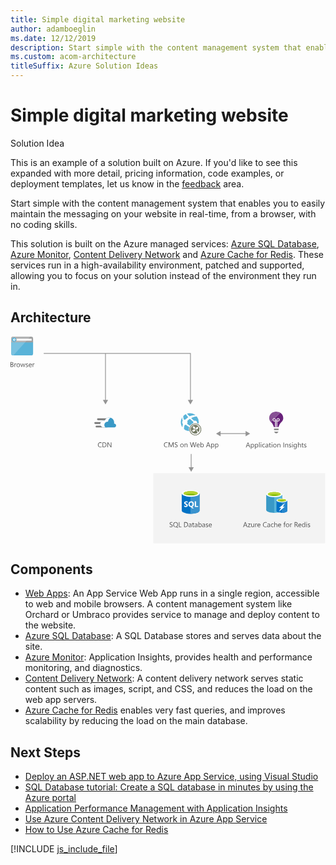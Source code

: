 ```yaml
---
title: Simple digital marketing website
author: adamboeglin
ms.date: 12/12/2019
description: Start simple with the content management system that enables you to easily maintain the messaging on your website in real-time, from a browser, with no coding skills.
ms.custom: acom-architecture
titleSuffix: Azure Solution Ideas
---
```

# Simple digital marketing website

<div class="alert">
    <p class="alert-title">
        <span class="icon is-left" aria-hidden="true">
            <span class="icon docon docon-lightbulb" role="presentation"></span>
        </span>Solution Idea</p>
    <p>This is an example of a solution built on Azure. If you'd like to see this expanded with more detail, pricing information, code examples, or deployment templates, let us know in the <a href="#feedback">feedback</a> area.</p>
</div>

Start simple with the content management system that enables you to easily maintain the messaging on your website in real-time, from a browser, with no coding skills.

This solution is built on the Azure managed services: [Azure SQL Database](https://azure.microsoft.com/services/sql-database/), [Azure Monitor](https://azure.microsoft.com/services/monitor/), [Content Delivery Network](https://azure.microsoft.com/services/cdn/) and [Azure Cache for Redis](https://azure.microsoft.com/services/cache/). These services run in a high-availability environment, patched and supported, allowing you to focus on your solution instead of the environment they run in.

## Architecture

<svg class="architecture-diagram" aria-labelledby="digital-marketing-smb" height="413" viewbox="0 0 629 413" width="629" xmlns="http://www.w3.org/2000/svg">
    <g fill="none" fill-rule="evenodd" stroke="none" stroke-width="1">
        <path fill="#F3F3F3" d="M285.19 412.775h342.959V272.677H285.19z"/>
        <path d="M475.908 217.433l-1.537-4.177a3.78 3.78 0 01-.15-.656h-.028a3.61 3.61 0 01-.158.656l-1.523 4.177h3.396zm2.688 3.78h-1.272l-1.04-2.748h-4.155l-.98 2.748h-1.276l3.76-9.802h1.189l3.774 9.802zM481.007 217.378v.978c0 .579.188 1.07.564 1.472.376.404.854.606 1.432.606.68 0 1.211-.26 1.597-.78.386-.519.577-1.242.577-2.167 0-.779-.18-1.389-.539-1.832-.36-.442-.848-.663-1.463-.663-.652 0-1.176.227-1.572.68-.397.454-.596 1.022-.596 1.706m.027 2.823h-.027v4.232h-1.12v-10.22h1.12v1.23h.027c.552-.929 1.36-1.394 2.42-1.394.903 0 1.608.313 2.114.939.505.627.757 1.467.757 2.52 0 1.171-.284 2.109-.853 2.812-.57.705-1.35 1.057-2.338 1.057-.907 0-1.607-.392-2.1-1.176M489.238 217.378v.978c0 .579.188 1.07.564 1.472.376.404.854.606 1.432.606.68 0 1.21-.26 1.597-.78.386-.519.577-1.242.577-2.167 0-.779-.18-1.389-.54-1.832-.36-.442-.847-.663-1.462-.663-.652 0-1.176.227-1.572.68-.397.454-.596 1.022-.596 1.706m.027 2.823h-.027v4.232h-1.121v-10.22h1.12v1.23h.028c.552-.929 1.359-1.394 2.42-1.394.903 0 1.608.313 2.114.939.505.627.757 1.467.757 2.52 0 1.171-.284 2.109-.853 2.812-.57.705-1.35 1.057-2.338 1.057-.907 0-1.607-.392-2.1-1.176M496.347 221.213h1.121V210.85h-1.121zM499.738 221.213h1.121v-7h-1.121v7zm.574-8.777a.712.712 0 01-.725-.725c0-.21.072-.384.213-.523a.703.703 0 01.512-.208.723.723 0 01.738.731c0 .2-.071.371-.215.513a.718.718 0 01-.523.212zM507.9 220.892c-.537.323-1.176.485-1.914.485-.998 0-1.803-.324-2.416-.974-.613-.65-.92-1.491-.92-2.526 0-1.153.33-2.08.992-2.78.66-.698 1.542-1.048 2.645-1.048.615 0 1.158.114 1.627.342v1.148c-.52-.364-1.076-.546-1.668-.546-.715 0-1.302.255-1.76.769-.458.512-.688 1.186-.688 2.02 0 .82.216 1.467.647 1.94.43.475 1.008.712 1.732.712.612 0 1.186-.203 1.723-.608v1.066zM513.486 217.672l-1.69.232c-.52.074-.911.202-1.175.387-.264.184-.397.51-.397.98 0 .342.123.622.366.839.244.215.569.324.974.324.557 0 1.016-.196 1.378-.584.362-.391.544-.884.544-1.481v-.697zm1.12 3.54h-1.12v-1.093h-.027c-.49.839-1.206 1.258-2.155 1.258-.697 0-1.242-.184-1.636-.554-.395-.37-.592-.86-.592-1.47 0-1.307.77-2.07 2.31-2.283l2.1-.294c0-1.19-.481-1.784-1.443-1.784-.843 0-1.604.287-2.284.862v-1.15c.689-.436 1.482-.655 2.379-.655 1.646 0 2.469.87 2.469 2.61v4.554zM519.966 221.145c-.265.146-.613.219-1.047.219-1.225 0-1.838-.684-1.838-2.051v-4.143h-1.203v-.957h1.203v-1.71l1.121-.361v2.07h1.764v.958h-1.764v3.945c0 .469.08.804.24 1.005.16.2.422.3.792.3.283 0 .527-.077.732-.232v.957zM521.462 221.213h1.121v-7h-1.121v7zm.575-8.777a.71.71 0 01-.512-.205.691.691 0 01-.213-.52c0-.21.071-.384.213-.523a.7.7 0 01.512-.208.723.723 0 01.738.731c0 .2-.071.371-.215.513a.718.718 0 01-.523.212zM527.86 214.992c-.72 0-1.288.245-1.708.734-.42.491-.63 1.166-.63 2.028 0 .83.214 1.483.638 1.962.424.478.99.717 1.7.717.726 0 1.283-.234 1.673-.704.39-.469.584-1.136.584-2.003 0-.875-.194-1.549-.584-2.023-.39-.474-.947-.71-1.672-.71m-.082 6.384c-1.034 0-1.86-.327-2.478-.98-.618-.655-.926-1.522-.926-2.602 0-1.176.322-2.094.965-2.755.642-.66 1.509-.99 2.603-.99 1.044 0 1.859.32 2.444.963.585.642.878 1.533.878 2.672 0 1.117-.314 2.011-.946 2.684-.632.672-1.478 1.008-2.54 1.008M538.867 221.213h-1.121v-3.992c0-1.486-.542-2.23-1.627-2.23-.561 0-1.023.212-1.391.634-.367.42-.55.953-.55 1.596v3.992h-1.122v-7h1.122v1.162h.027c.529-.884 1.295-1.326 2.297-1.326.765 0 1.35.247 1.758.742.405.494.607 1.208.607 2.143v4.279zM544.965 221.213h1.148v-9.803h-1.148zM554.351 221.213h-1.12v-3.992c0-1.486-.544-2.23-1.628-2.23-.56 0-1.025.212-1.392.634-.366.42-.549.953-.549 1.596v3.992h-1.122v-7h1.122v1.162h.027c.528-.884 1.294-1.326 2.297-1.326.765 0 1.35.247 1.756.742.406.494.61 1.208.61 2.143v4.279zM556.039 220.96v-1.203a3.321 3.321 0 002.018.677c.984 0 1.476-.328 1.476-.985a.853.853 0 00-.127-.474 1.248 1.248 0 00-.342-.346 2.6 2.6 0 00-.505-.27c-.194-.08-.403-.163-.625-.25a7.845 7.845 0 01-.818-.373 2.426 2.426 0 01-.588-.423 1.563 1.563 0 01-.355-.537 1.91 1.91 0 01-.12-.704c0-.328.076-.619.226-.871.15-.254.35-.465.602-.637a2.85 2.85 0 01.857-.385c.322-.087.653-.13.994-.13.607 0 1.149.104 1.627.314v1.135c-.514-.337-1.107-.506-1.777-.506-.21 0-.398.024-.566.072a1.355 1.355 0 00-.435.202.947.947 0 00-.28.31.814.814 0 00-.1.401c0 .182.033.335.1.458.066.123.163.232.29.328.128.095.283.182.466.259.18.078.388.163.62.253.31.119.589.241.835.366.246.126.456.267.629.423.173.159.306.339.4.544.094.206.14.45.14.732 0 .347-.076.647-.23.902a1.965 1.965 0 01-.611.636 2.793 2.793 0 01-.881.376 4.364 4.364 0 01-1.047.123c-.72 0-1.344-.139-1.873-.417M562.404 221.213h1.121v-7h-1.121v7zm.574-8.777a.717.717 0 01-.514-.205.697.697 0 01-.211-.52c0-.21.071-.384.211-.523a.707.707 0 01.514-.208.72.72 0 01.522.208.696.696 0 01.216.523c0 .2-.072.371-.216.513a.716.716 0 01-.522.212zM570.648 218.048v-1.032c0-.556-.188-1.032-.564-1.43a1.858 1.858 0 00-1.405-.594c-.693 0-1.235.252-1.627.756-.392.503-.588 1.208-.588 2.115 0 .78.188 1.403.564 1.87.376.467.874.7 1.493.7.629 0 1.14-.223 1.535-.67.395-.445.592-1.018.592-1.715zm1.12 2.604c0 2.57-1.23 3.856-3.69 3.856-.867 0-1.623-.164-2.27-.492v-1.121c.788.437 1.54.656 2.256.656 1.723 0 2.584-.916 2.584-2.748v-.766h-.027c-.534.894-1.336 1.34-2.407 1.34-.871 0-1.572-.31-2.102-.933-.53-.622-.796-1.458-.796-2.505 0-1.19.285-2.135.857-2.837.573-.702 1.355-1.053 2.348-1.053.943 0 1.644.378 2.1 1.135h.027v-.971h1.12v6.439zM579.85 221.213h-1.122v-4.033c0-1.458-.543-2.188-1.627-2.188-.547 0-1.008.21-1.38.633-.375.42-.56.962-.56 1.623v3.965h-1.123V210.85h1.122v4.525h.027c.537-.884 1.303-1.326 2.297-1.326 1.576 0 2.365.95 2.365 2.85v4.314zM585.208 221.145c-.264.146-.612.219-1.046.219-1.226 0-1.839-.684-1.839-2.051v-4.143h-1.202v-.957h1.202v-1.71l1.121-.361v2.07h1.764v.958h-1.764v3.945c0 .469.08.804.24 1.005.16.2.423.3.793.3.283 0 .527-.077.731-.232v.957zM586.28 220.96v-1.203a3.321 3.321 0 002.019.677c.984 0 1.476-.328 1.476-.985a.853.853 0 00-.127-.474 1.248 1.248 0 00-.342-.346 2.6 2.6 0 00-.505-.27c-.194-.08-.403-.163-.625-.25a7.845 7.845 0 01-.818-.373 2.426 2.426 0 01-.588-.423 1.563 1.563 0 01-.355-.537 1.91 1.91 0 01-.12-.704c0-.328.076-.619.226-.871.15-.254.35-.465.602-.637a2.85 2.85 0 01.857-.385c.322-.087.653-.13.994-.13.607 0 1.149.104 1.627.314v1.135c-.514-.337-1.107-.506-1.777-.506-.21 0-.398.024-.566.072a1.355 1.355 0 00-.435.202.947.947 0 00-.28.31.814.814 0 00-.1.401c0 .182.033.335.1.458.066.123.163.232.29.328.128.095.283.182.466.259.18.078.388.163.62.253.31.119.589.241.835.366.246.126.456.267.629.423.173.159.306.339.4.544.094.206.14.45.14.732 0 .347-.076.647-.23.902a1.965 1.965 0 01-.611.636 2.793 2.793 0 01-.881.376 4.364 4.364 0 01-1.047.123c-.72 0-1.344-.139-1.873-.417M470.489 376.508l-1.538-4.177a3.98 3.98 0 01-.15-.656h-.028a3.539 3.539 0 01-.157.656l-1.524 4.177h3.397zm2.687 3.78h-1.272l-1.04-2.748h-4.155l-.978 2.748h-1.278l3.76-9.802h1.189l3.774 9.802zM479.348 373.61l-4.143 5.721h4.102v.957h-5.749v-.349l4.143-5.694h-3.753v-.957h5.4zM486.457 380.288h-1.12v-1.107h-.027c-.466.847-1.185 1.271-2.161 1.271-1.668 0-2.502-.993-2.502-2.98v-4.184h1.115v4.006c0 1.476.565 2.215 1.695 2.215.546 0 .997-.2 1.35-.606.352-.402.53-.93.53-1.582v-4.033h1.12v7zM492.37 374.423c-.194-.15-.478-.226-.847-.226-.478 0-.878.226-1.2.677-.32.45-.481 1.067-.481 1.846v3.568h-1.121v-7h1.12v1.443h.028c.16-.493.403-.876.73-1.152a1.67 1.67 0 011.102-.414c.292 0 .516.032.67.096v1.162zM497.88 376.118c-.004-.647-.16-1.15-.468-1.51-.307-.36-.735-.54-1.282-.54-.528 0-.978.19-1.347.567-.369.378-.596.873-.683 1.483h3.78zm1.148.95h-4.942c.02.78.23 1.381.63 1.805.4.424.952.636 1.653.636.79 0 1.514-.26 2.174-.78v1.053c-.615.446-1.429.67-2.44.67-.989 0-1.766-.318-2.33-.953-.566-.637-.849-1.53-.849-2.684 0-1.089.31-1.976.927-2.662.617-.686 1.383-1.029 2.3-1.029.916 0 1.625.296 2.125.89.502.591.752 1.414.752 2.466v.588zM511.381 379.878c-.725.383-1.627.574-2.707.574-1.395 0-2.51-.449-3.35-1.346-.838-.898-1.257-2.077-1.257-3.535 0-1.567.471-2.835 1.415-3.8.943-.966 2.14-1.45 3.588-1.45.93 0 1.701.135 2.311.404v1.223a4.694 4.694 0 00-2.324-.588c-1.125 0-2.038.376-2.738 1.128-.7.752-1.049 1.757-1.049 3.015 0 1.194.327 2.146.981 2.854.653.709 1.512 1.063 2.573 1.063.985 0 1.837-.219 2.557-.656v1.114zM517.117 376.747l-1.688.232c-.52.074-.912.202-1.176.387-.264.184-.397.511-.397.981 0 .341.122.621.366.838.244.215.569.324.974.324.557 0 1.016-.196 1.378-.584.362-.39.543-.884.543-1.48v-.698zm1.12 3.541h-1.12v-1.094h-.027c-.488.84-1.205 1.258-2.154 1.258-.697 0-1.243-.184-1.636-.554-.395-.369-.592-.859-.592-1.469 0-1.308.77-2.07 2.31-2.284l2.099-.294c0-1.189-.48-1.784-1.442-1.784-.843 0-1.604.287-2.284.862v-1.149c.689-.437 1.482-.656 2.379-.656 1.646 0 2.468.87 2.468 2.611v4.553zM525.122 379.967c-.537.323-1.176.485-1.914.485-.998 0-1.804-.324-2.416-.974-.613-.65-.92-1.491-.92-2.526 0-1.153.33-2.08.99-2.78.662-.698 1.544-1.048 2.647-1.048.615 0 1.158.114 1.627.342v1.148c-.52-.364-1.076-.546-1.668-.546-.715 0-1.302.255-1.76.769-.458.512-.688 1.186-.688 2.02 0 .82.216 1.467.647 1.94.43.475 1.008.712 1.732.712.612 0 1.186-.203 1.723-.608v1.066zM532.627 380.288h-1.12v-4.033c0-1.458-.543-2.188-1.628-2.188-.547 0-1.007.211-1.38.633-.374.421-.56.962-.56 1.623v3.965h-1.123v-10.363h1.122v4.525h.027c.538-.884 1.304-1.326 2.297-1.326 1.577 0 2.365.95 2.365 2.851v4.313zM539.217 376.118c-.004-.647-.16-1.15-.468-1.51-.307-.36-.735-.54-1.282-.54-.528 0-.978.19-1.347.567-.369.378-.596.873-.683 1.483h3.78zm1.148.95h-4.942c.02.78.23 1.381.63 1.805.4.424.952.636 1.653.636.79 0 1.514-.26 2.174-.78v1.053c-.615.446-1.429.67-2.44.67-.989 0-1.766-.318-2.33-.953-.566-.637-.849-1.53-.849-2.684 0-1.089.31-1.976.927-2.662.617-.686 1.383-1.029 2.3-1.029.916 0 1.625.296 2.125.89.502.591.752 1.414.752 2.466v.588zM549.355 370.91a1.494 1.494 0 00-.745-.186c-.783 0-1.176.495-1.176 1.484v1.08h1.641v.957h-1.641v6.043h-1.114v-6.043h-1.196v-.957h1.196v-1.135c0-.733.212-1.313.636-1.74.423-.426.953-.639 1.586-.639.341 0 .613.041.813.123v1.012zM553.286 374.067c-.72 0-1.29.245-1.71.734-.418.491-.628 1.166-.628 2.028 0 .83.212 1.483.636 1.962.424.478.99.717 1.702.717.725 0 1.282-.234 1.672-.704.39-.469.584-1.136.584-2.003 0-.875-.194-1.549-.584-2.023-.39-.474-.947-.71-1.672-.71m-.082 6.384c-1.034 0-1.86-.327-2.478-.98-.618-.655-.926-1.522-.926-2.602 0-1.176.32-2.094.964-2.755.642-.66 1.51-.99 2.604-.99 1.044 0 1.858.32 2.444.963.585.642.878 1.533.878 2.672 0 1.117-.315 2.011-.946 2.684-.632.672-1.478 1.008-2.54 1.008M562.131 374.423c-.195-.15-.479-.226-.848-.226-.478 0-.878.226-1.199.677-.32.45-.482 1.067-.482 1.846v3.568h-1.12v-7h1.12v1.443h.027c.16-.493.403-.876.731-1.152a1.67 1.67 0 011.101-.414c.292 0 .516.032.67.096v1.162zM568.482 371.524v3.555h1.559c.287 0 .552-.043.796-.13.244-.087.455-.21.632-.372.178-.161.318-.36.417-.596.1-.233.15-.496.15-.788 0-.524-.17-.934-.508-1.227-.34-.296-.831-.442-1.474-.442h-1.572zm5.879 8.764h-1.367l-1.641-2.748a5.993 5.993 0 00-.437-.653 2.526 2.526 0 00-.434-.44 1.516 1.516 0 00-.48-.25 1.976 1.976 0 00-.577-.079h-.943v4.17h-1.148v-9.803h2.925c.429 0 .825.054 1.187.16.362.108.677.272.943.49.267.219.475.492.625.817.15.325.226.707.226 1.144 0 .342-.051.656-.154.94a2.459 2.459 0 01-.437.762 2.65 2.65 0 01-.684.572 3.535 3.535 0 01-.9.365v.027c.165.075.308.158.429.25.12.094.235.204.344.332.11.127.218.272.326.435.106.16.226.35.358.563l1.839 2.947zM579.645 376.118c-.004-.647-.16-1.15-.468-1.51-.307-.36-.735-.54-1.282-.54-.528 0-.978.19-1.347.567-.369.378-.596.873-.683 1.483h3.78zm1.148.95h-4.942c.019.78.229 1.381.629 1.805.401.424.953.636 1.654.636.789 0 1.514-.26 2.174-.78v1.053c-.615.446-1.429.67-2.44.67-.989 0-1.766-.318-2.331-.953-.565-.637-.848-1.53-.848-2.684 0-1.089.309-1.976.927-2.662.617-.686 1.383-1.029 2.3-1.029.916 0 1.625.296 2.125.89.502.591.752 1.414.752 2.466v.588zM587.342 377.123v-1.032c0-.566-.187-1.044-.56-1.436-.374-.39-.848-.588-1.422-.588-.684 0-1.22.251-1.614.752-.39.501-.588 1.195-.588 2.078 0 .807.19 1.444.565 1.911.376.467.881.701 1.514.701.625 0 1.131-.226 1.521-.677.39-.45.584-1.02.584-1.709zm1.121 3.165h-1.12V379.1h-.028c-.52.902-1.322 1.353-2.407 1.353-.879 0-1.582-.313-2.108-.939-.526-.627-.79-1.48-.79-2.56 0-1.158.292-2.086.875-2.783.584-.697 1.36-1.046 2.331-1.046.962 0 1.661.378 2.1 1.135h.026v-4.334h1.121v10.363zM590.733 380.288h1.121v-7h-1.121v7zm.574-8.777a.716.716 0 01-.513-.205.697.697 0 01-.211-.52c0-.21.071-.384.211-.523a.706.706 0 01.513-.208c.205 0 .38.069.524.208a.698.698 0 01.214.523c0 .2-.071.371-.214.513a.722.722 0 01-.524.212zM593.7 380.035v-1.203a3.32 3.32 0 002.017.677c.984 0 1.476-.328 1.476-.985a.853.853 0 00-.126-.474 1.262 1.262 0 00-.342-.346 2.6 2.6 0 00-.505-.27c-.195-.08-.403-.163-.626-.25a7.918 7.918 0 01-.817-.373 2.426 2.426 0 01-.588-.423 1.563 1.563 0 01-.355-.537 1.89 1.89 0 01-.12-.704c0-.328.075-.619.225-.87a2.02 2.02 0 01.602-.638c.25-.169.537-.298.858-.385.322-.087.653-.13.994-.13.607 0 1.149.104 1.627.314v1.135c-.514-.337-1.107-.506-1.777-.506-.21 0-.398.024-.567.072a1.36 1.36 0 00-.434.202.925.925 0 00-.28.31.814.814 0 00-.1.401c0 .182.033.335.1.458.065.123.163.232.29.328.128.095.283.182.465.26.182.077.389.162.622.252.31.12.588.241.834.366.246.126.456.267.629.423.173.16.306.34.4.544.093.206.14.45.14.732 0 .347-.077.647-.23.902a1.965 1.965 0 01-.611.636 2.789 2.789 0 01-.882.376 4.35 4.35 0 01-1.046.123c-.72 0-1.344-.139-1.873-.417M1.148 56.063v3.527h1.56c.673 0 1.196-.159 1.567-.478.372-.32.558-.757.558-1.313 0-1.157-.789-1.736-2.366-1.736H1.148zm0-4.197v3.166h1.176c.63 0 1.123-.152 1.483-.454.36-.305.54-.732.54-1.284 0-.951-.626-1.427-1.88-1.427H1.148zM0 60.63v-9.803h2.79c.846 0 1.52.208 2.015.623.497.414.745.954.745 1.62 0 .556-.15 1.038-.45 1.449-.302.41-.716.702-1.245.875v.026c.661.078 1.19.328 1.586.748.396.422.595.97.595 1.645 0 .84-.3 1.518-.903 2.037-.6.52-1.36.78-2.276.78H0zM11.525 54.765c-.196-.15-.479-.226-.848-.226-.478 0-.878.226-1.199.677-.322.45-.482 1.067-.482 1.846v3.568h-1.12v-7h1.12v1.443h.027c.16-.493.403-.876.731-1.152a1.669 1.669 0 011.101-.414c.292 0 .515.032.67.096v1.162zM15.565 54.41c-.72 0-1.29.244-1.709.733-.419.491-.629 1.166-.629 2.028 0 .83.212 1.483.636 1.962.424.478.991.717 1.702.717.725 0 1.282-.234 1.671-.704.39-.469.585-1.136.585-2.003 0-.875-.195-1.549-.585-2.023-.389-.474-.946-.71-1.67-.71m-.083 6.384c-1.035 0-1.86-.327-2.478-.98-.618-.655-.926-1.522-.926-2.602 0-1.176.321-2.094.964-2.755.642-.66 1.51-.99 2.604-.99 1.043 0 1.858.32 2.444.963.585.642.878 1.533.878 2.672 0 1.117-.315 2.011-.946 2.684-.632.672-1.478 1.008-2.54 1.008M29.58 53.63l-2.1 7h-1.162l-1.442-5.011a3.225 3.225 0 01-.109-.65h-.028a3.088 3.088 0 01-.143.637L23.03 60.63h-1.12l-2.12-7h1.176l1.45 5.264c.044.159.077.369.095.629h.054c.014-.201.055-.415.123-.643l1.614-5.25h1.025l1.45 5.277c.045.169.08.378.102.629h.054c.01-.177.048-.387.117-.63l1.422-5.276h1.107zM30.454 60.377v-1.203a3.32 3.32 0 002.017.677c.984 0 1.476-.328 1.476-.985a.853.853 0 00-.126-.474 1.276 1.276 0 00-.342-.346 2.61 2.61 0 00-.506-.27c-.194-.08-.402-.163-.625-.25a7.822 7.822 0 01-.817-.373 2.426 2.426 0 01-.588-.423 1.58 1.58 0 01-.356-.537 1.911 1.911 0 01-.119-.704c0-.328.075-.619.225-.871.151-.254.351-.465.602-.637.25-.169.536-.298.858-.385.321-.087.653-.13.994-.13.606 0 1.15.104 1.627.314v1.135c-.515-.337-1.107-.506-1.777-.506-.21 0-.399.024-.567.072a1.35 1.35 0 00-.434.202.939.939 0 00-.28.31.825.825 0 00-.1.401.96.96 0 00.1.458c.065.123.162.232.29.328.127.095.282.182.465.259.182.078.39.163.622.253.31.119.588.241.834.366.246.126.455.267.63.423.172.159.305.339.398.544.094.206.141.45.141.732 0 .347-.077.647-.229.902a1.975 1.975 0 01-.612.636c-.256.169-.55.294-.882.376a4.356 4.356 0 01-1.046.123c-.72 0-1.344-.139-1.873-.417M41.296 56.46c-.004-.647-.161-1.15-.468-1.511-.308-.36-.735-.54-1.282-.54-.53 0-.978.19-1.347.568-.37.378-.597.873-.683 1.483h3.78zm1.148.95h-4.942c.018.779.228 1.381.629 1.805.4.424.953.636 1.654.636.789 0 1.513-.26 2.174-.78v1.053c-.615.446-1.43.67-2.44.67-.99 0-1.766-.318-2.331-.953-.565-.637-.848-1.53-.848-2.684 0-1.089.309-1.976.926-2.662.618-.686 1.384-1.029 2.3-1.029.917 0 1.625.296 2.126.889.502.592.752 1.415.752 2.467v.588zM47.79 54.765c-.196-.15-.479-.226-.848-.226-.478 0-.878.226-1.199.677-.322.45-.482 1.067-.482 1.846v3.568H44.14v-7h1.121v1.443h.027c.16-.493.403-.876.731-1.152a1.669 1.669 0 011.101-.414c.292 0 .515.032.67.096v1.162zM181.782 220.58c-.725.383-1.627.574-2.707.574-1.395 0-2.51-.449-3.35-1.346-.838-.898-1.257-2.077-1.257-3.535 0-1.567.471-2.835 1.415-3.8.943-.966 2.14-1.45 3.588-1.45.93 0 1.7.135 2.311.404v1.223a4.697 4.697 0 00-2.324-.588c-1.126 0-2.038.376-2.738 1.128-.7.752-1.049 1.757-1.049 3.015 0 1.194.327 2.146.981 2.854.653.71 1.511 1.063 2.573 1.063.985 0 1.837-.219 2.557-.656v1.114zM184.927 212.227v7.725h1.463c1.285 0 2.286-.344 3-1.033.716-.688 1.074-1.663 1.074-2.925 0-2.511-1.335-3.767-4.006-3.767h-1.531zm-1.148 8.764v-9.803h2.707c3.454 0 5.18 1.593 5.18 4.778 0 1.513-.478 2.729-1.438 3.648-.96.918-2.243 1.377-3.852 1.377h-2.597zM201.497 220.99h-1.408l-5.045-7.813a3.286 3.286 0 01-.315-.616h-.04c.036.21.054.658.054 1.347v7.082h-1.148v-9.803h1.49l4.908 7.691c.205.32.337.538.397.656h.027c-.045-.282-.068-.764-.068-1.442v-6.905h1.148v9.803zM313.678 220.411c-.725.383-1.627.574-2.707.574-1.395 0-2.512-.449-3.35-1.346-.839-.898-1.257-2.077-1.257-3.535 0-1.567.471-2.835 1.415-3.8.943-.966 2.14-1.45 3.588-1.45.93 0 1.7.135 2.311.404v1.223a4.697 4.697 0 00-2.324-.588c-1.126 0-2.038.376-2.738 1.128-.7.752-1.049 1.757-1.049 3.015 0 1.194.327 2.146.98 2.854.654.71 1.512 1.063 2.574 1.063.985 0 1.836-.219 2.557-.656v1.114zM325.668 220.821h-1.142v-6.576c0-.52.032-1.155.096-1.907h-.026c-.11.442-.209.758-.295.95l-3.35 7.533h-.56l-3.343-7.479c-.096-.218-.194-.553-.293-1.004h-.027c.036.391.053 1.032.053 1.921v6.562h-1.106v-9.803h1.517l3.007 6.836c.233.525.383.916.452 1.176h.04c.197-.538.354-.938.473-1.203l3.069-6.809h1.435v9.803zM327.788 220.425v-1.354c.154.137.34.26.557.37.216.109.444.2.683.277.239.074.48.133.722.174.24.04.465.06.67.06.706 0 1.233-.13 1.582-.392.348-.262.523-.64.523-1.131 0-.265-.058-.494-.175-.691a1.944 1.944 0 00-.481-.536 4.766 4.766 0 00-.728-.465 62.735 62.735 0 00-.906-.468 14.97 14.97 0 01-.957-.527 4.103 4.103 0 01-.772-.588 2.458 2.458 0 01-.517-.727 2.265 2.265 0 01-.187-.954c0-.446.097-.835.294-1.165.195-.331.453-.604.772-.818a3.507 3.507 0 011.09-.478 4.987 4.987 0 011.248-.157c.966 0 1.67.116 2.112.348v1.292c-.58-.401-1.322-.601-2.228-.601-.251 0-.502.026-.752.078a2.14 2.14 0 00-.67.257 1.478 1.478 0 00-.48.458 1.214 1.214 0 00-.183.683c0 .25.047.467.139.65.094.182.232.348.415.499.18.15.404.296.666.437.262.142.564.296.906.465.35.173.683.356.998.547.314.19.59.403.827.636.236.232.425.49.563.772.14.282.209.607.209.97 0 .484-.094.893-.284 1.227a2.317 2.317 0 01-.765.818c-.322.21-.692.36-1.111.454a6.05 6.05 0 01-1.326.14c-.155 0-.347-.012-.574-.037a8.035 8.035 0 01-.697-.11 5.807 5.807 0 01-.674-.177 2.078 2.078 0 01-.51-.236M342.375 214.6c-.72 0-1.29.246-1.709.735-.42.49-.628 1.166-.628 2.028 0 .829.212 1.483.635 1.962.425.478.991.717 1.702.717.726 0 1.281-.234 1.671-.704.39-.47.586-1.136.586-2.003 0-.875-.195-1.55-.586-2.023-.39-.474-.945-.711-1.67-.711m-.082 6.385c-1.035 0-1.86-.327-2.48-.981-.617-.654-.925-1.521-.925-2.601 0-1.176.322-2.094.964-2.755.642-.661 1.51-.991 2.604-.991 1.043 0 1.858.32 2.444.964.585.642.878 1.533.878 2.672 0 1.117-.315 2.01-.947 2.684-.63.672-1.478 1.008-2.538 1.008M353.381 220.821h-1.12v-3.992c0-1.486-.544-2.229-1.628-2.229-.56 0-1.024.211-1.392.633-.366.421-.549.953-.549 1.596v3.992h-1.122v-7h1.122v1.162h.027c.528-.884 1.294-1.326 2.297-1.326.765 0 1.35.247 1.757.742.405.494.608 1.208.608 2.143v4.28zM371.1 211.019l-2.769 9.803h-1.346l-2.017-7.164a4.454 4.454 0 01-.157-.998h-.027a5.124 5.124 0 01-.178.984l-2.03 7.178h-1.333l-2.872-9.803h1.265l2.085 7.52c.086.314.141.642.164.984h.034c.023-.241.093-.57.212-.984l2.167-7.52h1.101l2.078 7.574c.072.26.127.566.164.916h.027c.018-.237.08-.552.185-.943l2.003-7.547h1.244zM376.548 216.651c-.005-.647-.16-1.15-.469-1.51-.307-.36-.734-.54-1.28-.54-.53 0-.979.19-1.348.567-.369.378-.597.873-.683 1.483h3.78zm1.148.95h-4.942c.018.78.228 1.381.63 1.805.4.424.951.636 1.653.636.788 0 1.513-.26 2.174-.78v1.053c-.615.446-1.429.67-2.44.67-.99 0-1.767-.318-2.33-.953-.567-.637-.849-1.53-.849-2.684 0-1.089.31-1.976.926-2.662.618-.686 1.384-1.029 2.301-1.029.916 0 1.624.296 2.125.89.501.591.752 1.414.752 2.466v.588zM380.513 216.986v.978c0 .58.187 1.07.563 1.472.376.404.854.606 1.433.606.68 0 1.211-.26 1.596-.78.386-.519.578-1.242.578-2.167 0-.779-.18-1.389-.54-1.832-.36-.442-.848-.663-1.463-.663-.652 0-1.176.227-1.572.68-.397.454-.595 1.022-.595 1.706m.027 2.823h-.027v1.012h-1.12v-10.363h1.12v4.593h.027c.551-.929 1.358-1.394 2.42-1.394.898 0 1.601.313 2.11.94.507.626.761 1.466.761 2.52 0 1.17-.285 2.108-.854 2.811-.57.705-1.35 1.057-2.338 1.057-.926 0-1.625-.392-2.099-1.176M396.51 217.041l-1.539-4.177a3.78 3.78 0 01-.15-.656h-.028a3.708 3.708 0 01-.157.656l-1.524 4.177h3.397zm2.686 3.78h-1.272l-1.039-2.748h-4.156l-.978 2.748h-1.278l3.76-9.802h1.19l3.773 9.802zM401.609 216.986v.978c0 .58.187 1.07.563 1.472.376.404.854.606 1.433.606.679 0 1.21-.26 1.596-.78.386-.519.578-1.242.578-2.167 0-.779-.181-1.389-.54-1.832-.36-.442-.848-.663-1.463-.663-.652 0-1.176.227-1.572.68-.397.454-.595 1.022-.595 1.706m.027 2.823h-.027v4.232h-1.121v-10.22h1.12v1.23h.028c.55-.929 1.358-1.394 2.42-1.394.903 0 1.607.313 2.113.94.505.626.758 1.466.758 2.52 0 1.17-.285 2.108-.854 2.811-.57.705-1.35 1.057-2.338 1.057-.907 0-1.606-.392-2.1-1.176M409.84 216.986v.978c0 .58.186 1.07.562 1.472.376.404.854.606 1.433.606.68 0 1.211-.26 1.596-.78.386-.519.578-1.242.578-2.167 0-.779-.18-1.389-.54-1.832-.36-.442-.848-.663-1.463-.663-.652 0-1.176.227-1.572.68-.397.454-.595 1.022-.595 1.706m.027 2.823h-.027v4.232h-1.12v-10.22h1.12v1.23h.027c.551-.929 1.358-1.394 2.42-1.394.903 0 1.607.313 2.113.94.505.626.758 1.466.758 2.52 0 1.17-.285 2.108-.854 2.811-.57.705-1.35 1.057-2.338 1.057-.907 0-1.606-.392-2.099-1.176M317.768 379.91v-1.355c.155.137.34.26.557.37.216.11.444.201.684.277a5.6 5.6 0 00.72.174c.243.041.466.061.67.061.707 0 1.235-.13 1.583-.393.349-.262.523-.639.523-1.13 0-.266-.058-.495-.174-.692a1.948 1.948 0 00-.482-.536 4.766 4.766 0 00-.728-.465c-.28-.148-.582-.304-.906-.468-.342-.173-.66-.349-.957-.527a4.136 4.136 0 01-.772-.588 2.437 2.437 0 01-.516-.727 2.25 2.25 0 01-.188-.954c0-.446.098-.835.294-1.165.195-.33.453-.604.772-.818a3.517 3.517 0 011.09-.478 4.987 4.987 0 011.248-.157c.966 0 1.67.116 2.112.348v1.292c-.578-.4-1.322-.6-2.228-.6-.251 0-.502.025-.752.077a2.149 2.149 0 00-.67.257 1.478 1.478 0 00-.48.458 1.214 1.214 0 00-.183.683c0 .251.047.467.14.65.093.182.23.348.414.5.182.15.404.295.666.436.262.142.564.296.906.465.35.173.683.356.998.547.314.191.59.403.826.636.238.232.425.49.565.772.139.282.208.607.208.971 0 .483-.095.892-.283 1.226-.19.336-.445.608-.766.818-.321.21-.691.361-1.111.454a6.043 6.043 0 01-1.326.141c-.155 0-.346-.013-.574-.038a8.095 8.095 0 01-.697-.109 5.86 5.86 0 01-.674-.178 2.078 2.078 0 01-.51-.236M329.696 371.378c-1.03 0-1.866.371-2.51 1.114-.641.743-.963 1.718-.963 2.926 0 1.203.313 2.176.937 2.919.629.733 1.447 1.101 2.454 1.101 1.076 0 1.924-.351 2.543-1.053.62-.702.93-1.684.93-2.946 0-1.299-.301-2.299-.903-3.001-.601-.706-1.43-1.06-2.488-1.06m-.082 9.092c-1.385 0-2.5-.458-3.343-1.374-.834-.916-1.251-2.108-1.251-3.575 0-1.581.427-2.839 1.279-3.774.857-.938 2.016-1.408 3.479-1.408 1.35 0 2.439.456 3.268 1.367.83.911 1.244 2.104 1.244 3.575 0 1.6-.424 2.865-1.272 3.794-.2.224-.414.415-.642.574l2.755 1.976h-2.085l-1.846-1.381a5.295 5.295 0 01-1.586.226M341.303 380.306h-5.086v-9.803h1.148v8.764h3.938zM347.79 371.542v7.725h1.463c1.286 0 2.286-.344 3.002-1.033.716-.688 1.072-1.663 1.072-2.925 0-2.511-1.334-3.767-4.005-3.767h-1.531zm-1.148 8.764v-9.803h2.707c3.456 0 5.182 1.593 5.182 4.778 0 1.513-.48 2.729-1.439 3.648-.96.918-2.243 1.377-3.852 1.377h-2.598zM360.198 376.765l-1.688.232c-.52.074-.912.202-1.176.387-.264.184-.397.51-.397.98 0 .342.122.622.366.839.244.215.569.324.974.324.557 0 1.016-.196 1.378-.584.362-.391.543-.884.543-1.481v-.697zm1.12 3.54h-1.12v-1.093h-.027c-.488.839-1.205 1.258-2.154 1.258-.697 0-1.243-.184-1.636-.554-.395-.37-.592-.86-.592-1.47 0-1.307.77-2.07 2.31-2.283l2.099-.294c0-1.19-.48-1.784-1.442-1.784-.843 0-1.604.287-2.284.862v-1.15c.689-.436 1.482-.655 2.379-.655 1.646 0 2.468.87 2.468 2.61v4.554zM366.678 380.237c-.264.146-.612.22-1.046.22-1.225 0-1.839-.685-1.839-2.052v-4.143h-1.203v-.957h1.203v-1.709l1.121-.362v2.071h1.764v.957h-1.764v3.945c0 .47.08.804.24 1.005.16.2.423.3.793.3.283 0 .526-.077.731-.232v.957zM372.065 376.765l-1.688.232c-.52.074-.912.202-1.176.387-.264.184-.397.51-.397.98 0 .342.122.622.366.839.244.215.569.324.974.324.557 0 1.016-.196 1.378-.584.362-.391.543-.884.543-1.481v-.697zm1.12 3.54h-1.12v-1.093h-.027c-.488.839-1.205 1.258-2.154 1.258-.697 0-1.243-.184-1.636-.554-.395-.37-.592-.86-.592-1.47 0-1.307.77-2.07 2.31-2.283l2.099-.294c0-1.19-.48-1.784-1.442-1.784-.843 0-1.604.287-2.284.862v-1.15c.689-.436 1.482-.655 2.379-.655 1.646 0 2.468.87 2.468 2.61v4.554zM376.42 376.47v.979c0 .579.187 1.07.563 1.472.376.404.854.606 1.432.606.68 0 1.211-.26 1.597-.78.385-.52.577-1.242.577-2.167 0-.78-.18-1.39-.54-1.832-.359-.442-.848-.663-1.463-.663-.65 0-1.176.227-1.572.68-.397.454-.595 1.022-.595 1.706m.027 2.823h-.027v1.012h-1.12v-10.363h1.12v4.593h.027c.552-.93 1.36-1.394 2.42-1.394.9 0 1.601.313 2.11.939.507.627.761 1.467.761 2.52 0 1.17-.284 2.109-.854 2.812-.569.705-1.349 1.057-2.338 1.057-.925 0-1.624-.392-2.099-1.176M387.234 376.765l-1.688.232c-.52.074-.912.202-1.176.387-.264.184-.397.51-.397.98 0 .342.122.622.366.839.244.215.569.324.974.324.557 0 1.016-.196 1.378-.584.362-.391.543-.884.543-1.481v-.697zm1.12 3.54h-1.12v-1.093h-.027c-.488.839-1.205 1.258-2.154 1.258-.697 0-1.243-.184-1.636-.554-.395-.37-.592-.86-.592-1.47 0-1.307.77-2.07 2.31-2.283l2.099-.294c0-1.19-.48-1.784-1.442-1.784-.843 0-1.604.287-2.284.862v-1.15c.689-.436 1.482-.655 2.379-.655 1.646 0 2.468.87 2.468 2.61v4.554zM390.043 380.053v-1.203a3.32 3.32 0 002.017.677c.985 0 1.476-.328 1.476-.985a.853.853 0 00-.125-.474 1.262 1.262 0 00-.343-.346 2.6 2.6 0 00-.505-.27c-.195-.08-.402-.163-.625-.25a7.918 7.918 0 01-.817-.373 2.426 2.426 0 01-.588-.423 1.563 1.563 0 01-.356-.537 1.89 1.89 0 01-.12-.704c0-.328.075-.62.226-.871a2.02 2.02 0 01.601-.637c.251-.17.537-.298.858-.385.322-.087.654-.13.994-.13.608 0 1.15.104 1.627.314v1.135c-.514-.337-1.106-.506-1.776-.506-.21 0-.399.024-.567.072a1.36 1.36 0 00-.434.202.925.925 0 00-.28.31.814.814 0 00-.1.4c0 .183.032.336.1.459.065.123.163.232.29.328.127.095.282.182.464.259.183.078.39.163.623.253.31.119.588.24.834.366.245.126.456.267.629.423.172.159.305.339.4.544.093.206.14.45.14.732 0 .347-.077.647-.23.902a1.965 1.965 0 01-.612.636 2.789 2.789 0 01-.882.376 4.35 4.35 0 01-1.046.123c-.72 0-1.344-.14-1.873-.417M400.885 376.136c-.004-.647-.16-1.15-.468-1.511-.307-.36-.735-.54-1.282-.54-.528 0-.978.19-1.347.568-.369.378-.596.873-.683 1.483h3.78zm1.148.95h-4.942c.02.779.23 1.38.63 1.805.4.424.952.636 1.653.636.79 0 1.514-.26 2.174-.78v1.053c-.615.446-1.429.67-2.44.67-.989 0-1.766-.318-2.33-.953-.566-.637-.849-1.53-.849-2.684 0-1.09.31-1.976.927-2.662.617-.686 1.383-1.03 2.3-1.03.916 0 1.625.297 2.125.89.502.592.752 1.415.752 2.467v.588z" fill="#525252"/>
        <path d="M1.481 10.613v22.662c0 3.141 1.12 4.263 4.258 4.263h35.11c3.135 0 4.257-1.122 4.257-4.263V10.613H1.481z" fill="#59B3D8"/>
        <path d="M45.106 11.442V4.338c0-3.14-1.121-4.262-4.258-4.262H5.739c-3.137 0-4.258 1.121-4.258 4.262v7.104h43.625z" fill="#9FA0A1"/>
        <path d="M39.652 0H5.738C2.601 0 1.481 1.122 1.481 4.263v7.178h27.564L39.652 0z" fill="#B2B3B4"/>
        <path d="M5.74 37.537H5.14c-2.688-.149-3.66-1.347-3.66-4.263V11.44h27.565L5.74 37.537z" fill="#7AC2E0"/>
        <path fill="#FBFBFB" d="M12.388 8.076h29.88V4.262h-29.88z"/>
        <path d="M7.157 1.943a4.26 4.26 0 014.258 4.263 4.26 4.26 0 01-4.258 4.262A4.26 4.26 0 012.9 6.206a4.26 4.26 0 014.258-4.263" fill="#59B3D8"/>
        <path fill="#FBFBFB" d="M11.418 5.684H7.16l1.418-1.42v-.45H7.16L4.918 6.284 7.16 8.6h1.418v-.523L7.16 6.657h4.258z"/>
        <path d="M358.067 188.786c9.837 0 17.812-8.053 17.812-17.986 0-9.934-7.975-17.988-17.812-17.988-9.838 0-17.812 8.054-17.812 17.988 0 9.933 7.974 17.986 17.812 17.986" fill="#FFF"/>
        <path d="M346.365 165.997c.96-.35 2.009-.437 2.969-.175.175-.262.436-.436.61-.698 1.66-1.746 3.406-3.23 4.978-4.278-1.921-2.008-3.58-4.017-4.802-6.113a21.973 21.973 0 00-3.057 1.834c-.698.612-1.31 1.135-1.921 1.834-.261 1.397-.348 4.191 1.223 7.596M357.453 159.274c4.89-2.619 9.168-2.619 11.962-2.27-3.231-2.706-7.335-4.103-11.44-4.103-1.832 0-3.666.261-5.5.873a157.238 157.238 0 004.978 5.5M343.92 174.379c-1.484-2.008-1.484-4.627 0-6.548-1.223-2.97-1.135-5.414-.698-7.16-4.105 6.024-4.279 14.145.087 20.344.087-1.833.35-3.93 1.048-6.2-.175-.086-.262-.261-.437-.436M360.771 162.679c2.096 2.096 4.104 4.017 5.937 5.588 1.659-.96 3.754-.524 4.977.96a3.768 3.768 0 01.524 3.668c1.397 1.135 2.358 1.834 3.056 2.357a17.746 17.746 0 00-3.056-15.454c-.087-.088-.174-.175-.174-.263-.35.088-4.89-.261-11.264 3.144M370.987 174.728c-1.66 1.31-4.104.96-5.414-.698-.873-1.223-.96-2.707-.437-4.017-2.27-1.746-4.628-3.755-6.897-5.763l-.175-.174.175.174c-1.484.96-3.057 2.27-4.715 3.754l-.611.612c.873 1.746.785 3.84-.262 5.414.349.26.61.523.96.785 1.659 1.309 3.318 2.357 4.803 3.23 1.57-.96 3.579-.698 4.715.787.348.436.523.96.61 1.397 4.453 1.31 7.685.873 8.819.61.873-1.221 1.485-2.531 2.008-3.928-.698-.437-1.833-1.223-3.58-2.445.175.087.088.175 0 .262M362.694 183.895c-1.572 1.224-3.755.873-4.978-.698-.523-.786-.785-1.659-.698-2.531-1.746-.874-3.492-1.922-5.238-3.32-.524-.435-.961-.785-1.484-1.221-.787.349-1.66.436-2.533.436-1.222 3.23-1.397 6.2-1.222 8.12 3.23 2.706 7.335 4.105 11.438 4.105 3.842 0 7.596-1.224 10.826-3.667l1.573-1.31c-1.834 0-4.192-.089-6.898-.7-.175.175-.437.524-.786.786" fill="#59B3D8"/>
        <path d="M369.104 197.505c-6.802 0-12.335-5.528-12.335-12.325 0-6.796 5.533-12.324 12.335-12.324 6.802 0 12.336 5.528 12.336 12.324 0 6.797-5.534 12.325-12.336 12.325" fill="#747A64"/>
        <path d="M369.104 172.377c-7.065 0-12.813 5.743-12.813 12.803 0 7.06 5.748 12.803 12.813 12.803s12.814-5.743 12.814-12.803c0-7.06-5.749-12.803-12.814-12.803m0 .957c6.549 0 11.857 5.304 11.857 11.846 0 6.543-5.308 11.846-11.857 11.846-6.548 0-11.856-5.303-11.856-11.846 0-6.542 5.308-11.846 11.856-11.846" fill="#FFF"/>
        <path d="M369.175 184.902s-1.895.134-3.776-1.303c-1.873-1.429-1.288-4.564-1.288-4.564s3.176-.22 4.376 1.845c.981 1.69.688 4.022.688 4.022M369.97 185.535s-.35-2.663.99-4.013c1.341-1.35 3.834-1.388 3.834-1.388s.255 2.474-.604 3.767c-.904 1.361-2.277 1.624-4.22 1.634M369.394 186.416s-1.979-1.606-4.163-.63c-2.457 1.1-2.608 3.032-2.608 3.032s1.875 1.337 4.202.438c2.325-.9 2.569-2.84 2.569-2.84" fill="#FFF"/>
        <path d="M374.743 191.163c-.037-.768-.282-1.746-1.061-2.738-1.694-2.159-3.886-2.242-3.886-2.242s1.827 1.378 2.873 3.371c.62 1.182.528 2.23.35 2.886a8.735 8.735 0 11-4.296-16.339 8.736 8.736 0 018.737 8.735 8.707 8.707 0 01-2.717 6.327m-5.623-16.327c-5.727 0-10.368 4.638-10.368 10.36 0 5.72 4.64 10.36 10.368 10.36 5.726 0 10.368-4.64 10.368-10.36 0-5.722-4.642-10.36-10.368-10.36" fill="#FFF"/>
        <path fill="#7A7A7A" d="M526.19 186.694h9.114v-2.929h-9.114zM526.19 189.883l2.838 3.016h3.352l2.838-3.016z"/>
        <path d="M535.906 166.106c0-.774-.601-1.465-1.461-1.465-.773 0-1.462.69-1.462 1.465v1.465h1.462c.774 0 1.46-.69 1.46-1.465M526.622 167.57h1.46v-1.465c-.085-.774-.687-1.465-1.46-1.465-.773 0-1.463.604-1.463 1.465 0 .776.69 1.465 1.463 1.465" fill="#68217A"/>
        <path d="M532.984 166.106c0-.775.687-1.465 1.462-1.465.859 0 1.462.69 1.462 1.465 0 .774-.688 1.465-1.462 1.465h-1.462v-1.465zm-6.362-1.465c.773 0 1.375.69 1.46 1.465v1.465h-1.46c-.774 0-1.463-.691-1.463-1.465 0-.862.689-1.465 1.463-1.465z" fill="#68217A"/>
        <path d="M544.592 162.487v-.259c0-4.32-2.416-8.156-6.02-10.336l-11.125 11.146a3.177 3.177 0 012.356 3.067v1.465h1.462v-1.465c0-1.722 1.461-3.186 3.181-3.186s3.181 1.464 3.181 3.186c0 1.723-1.462 3.188-3.18 3.188h-1.463v10.941h-1.719v-10.94h-1.462v10.854h-1.72v-10.855h-1.462c-1.436 0-2.679-1.027-3.055-2.367L520 170.5a12.143 12.143 0 01-1.713-2.093 12.464 12.464 0 002.573 2.868c2.236 1.982 4.557 7.322 4.901 8.874l.258.517h9.114l.26-.517c.343-1.552 2.75-6.892 4.9-8.788 4.901-4.135 4.3-8.7 4.3-8.873" fill="#68217A"/>
        <path d="M526.62 169.293h1.463v11.354h1.72v-11.354h1.462v11.341h1.718v-11.341h1.462c1.72 0 3.182-1.465 3.182-3.188s-1.462-3.187-3.182-3.187-3.18 1.464-3.18 3.187v1.465h-1.462v-1.465a3.176 3.176 0 00-2.356-3.067l-3.882 3.888c.376 1.341 1.619 2.367 3.056 2.367zm6.363-3.188c0-.775.689-1.464 1.462-1.464a1.45 1.45 0 011.463 1.464c0 .775-.688 1.465-1.463 1.465h-1.462v-1.465zm-6.362-1.464c.773 0 1.375.689 1.462 1.464v1.465h-1.462c-.773 0-1.462-.69-1.462-1.465a1.45 1.45 0 011.462-1.464z" fill="#CEBAD3"/>
        <path d="M523.567 166.926a3.039 3.039 0 01-.126-.821 3.176 3.176 0 013.182-3.187c.289 0 .56.049.825.119l11.124-11.145-.103-.062a14.177 14.177 0 00-.644-.366c-.3-.153-.6-.3-.91-.432l-.127-.05a13.102 13.102 0 00-4.835-.988c-.172-.257-4.127.087-4.127.087-6.278.775-11.178 6.03-11.178 12.147 0 .02-.01.103-.018.234v.013c-.003.042-.004.097-.007.148l-.005.118-.001.173v.17c0 .065.004.138.007.208l.009.21.02.242.023.238a13.306 13.306 0 00.079.534c.017.105.039.215.06.327a10.9 10.9 0 00.15.626c.023.08.048.165.074.248.04.138.085.276.133.418l.087.23c.058.156.118.31.187.469.028.068.062.136.093.205.078.169.158.34.25.516l.093.169c.104.188.21.377.33.568.024.038.05.076.076.113a11.993 11.993 0 001.714 2.093l3.565-3.572z" fill="#875094"/>
        <path d="M523.44 166.106c0 .282.053.555.126.82l3.882-3.887a3.158 3.158 0 00-.826-.121 3.177 3.177 0 00-3.182 3.188" fill="#D6C5D9"/>
        <path d="M197.763 166.787H174.62a1.744 1.744 0 01-1.74-1.739 1.747 1.747 0 011.74-1.74h23.142a1.747 1.747 0 011.74 1.74 1.746 1.746 0 01-1.74 1.74M193.064 181.316h-21.4a1.744 1.744 0 01-1.74-1.739 1.746 1.746 0 011.74-1.74h21.4a1.747 1.747 0 011.74 1.74 1.742 1.742 0 01-1.74 1.74M190.542 174.27h-21.401a1.743 1.743 0 01-1.741-1.739 1.747 1.747 0 011.74-1.74h21.401c.461 0 .902.185 1.229.51a1.737 1.737 0 010 2.457c-.326.326-.767.51-1.228.512" fill="#7A7A7A"/>
        <path d="M210.899 177.574a3.701 3.701 0 00-2.242-3.443 3.683 3.683 0 00-1.412-.297h-.522a11.8 11.8 0 00.347-2.61 9.786 9.786 0 00-9.743-9.744 9.908 9.908 0 00-9.222 6.612 8.757 8.757 0 00-2.175-.349c-3.74 0-6.612 3.045-6.612 6.786 0 3.741 2.958 6.786 6.612 6.786h21.489c2-.26 3.48-1.827 3.48-3.74" fill="#3999C6"/>
        <path d="M189.41 181.229a6.19 6.19 0 01-1.826-3.306c-.784-3.654 1.391-7.221 4.958-8.005a6.613 6.613 0 012.262-.086 9.48 9.48 0 015.481-7.831 11.143 11.143 0 00-2.958-.521 9.904 9.904 0 00-9.222 6.612 8.756 8.756 0 00-2.175-.348c-3.74 0-6.612 3.045-6.612 6.786 0 3.74 2.958 6.786 6.612 6.786l3.48-.087z" fill="#FFF"/>
        <path d="M341.956 313.212v34.196c0 3.524 7.905 6.477 17.717 6.477v-40.673h-17.717z" fill="#0072C5"/>
        <path d="M359.483 353.885h.285c9.812 0 17.718-2.857 17.718-6.477v-34.196h-18.003v40.673z" fill="#0072C5"/>
        <path d="M359.291 353.885h.286c9.906 0 18.002-2.858 18.002-6.478v-34.291h-18.192l-.096 40.769z" fill="#3A93CE"/>
        <path d="M377.483 313.213c0 3.524-7.906 6.477-17.717 6.477s-17.717-2.858-17.717-6.477c0-3.62 7.906-6.478 17.717-6.478 9.81 0 17.717 2.954 17.717 6.478" fill="#FFF"/>
        <path d="M373.865 312.83c0 2.382-6.286 4.287-14.097 4.287s-14.097-1.905-14.097-4.287c0-2.38 6.286-4.286 14.097-4.286 7.81 0 14.097 1.905 14.097 4.286" fill="#7FB900"/>
        <path d="M370.913 315.402c1.81-.762 2.952-1.619 2.952-2.572 0-2.38-6.286-4.286-14.097-4.286s-14.097 1.905-14.097 4.286c0 .953 1.142 1.905 2.952 2.572 2.572-1.048 6.668-1.619 11.145-1.619 4.477 0 8.573.666 11.145 1.62" fill="#B7D332"/>
        <path d="M354.051 336.929c0 1.048-.38 1.905-1.143 2.477-.762.572-1.809.857-3.238.857-1.143 0-2.096-.19-2.858-.667v-2.477a4.427 4.427 0 002.953 1.144c.476 0 .952-.096 1.238-.286.286-.191.381-.476.381-.858 0-.38-.095-.666-.38-.856-.287-.286-.858-.572-1.716-.953-1.714-.762-2.57-1.905-2.57-3.238 0-1.048.38-1.81 1.142-2.382.762-.572 1.714-.952 2.953-.952 1.048 0 2 .19 2.762.476v2.38c-.762-.476-1.62-.761-2.572-.761-.476 0-.857.095-1.142.285-.287.192-.382.477-.382.858 0 .382.095.667.382.857.19.19.666.477 1.428.858 1.048.476 1.81.952 2.286 1.524.286.38.476.952.476 1.714M366.15 334.452c0 1.334-.285 2.477-.857 3.43-.572.952-1.43 1.62-2.572 2l3.239 3.048h-3.24l-2.285-2.572a5.124 5.124 0 01-2.667-.762c-.763-.476-1.43-1.143-1.81-2-.476-.858-.666-1.81-.666-2.858 0-1.142.19-2.19.667-3.143a4.726 4.726 0 012-2.096 5.912 5.912 0 012.953-.762c1.047 0 2 .191 2.76.667.859.476 1.43 1.143 1.907 2 .38.953.57 1.905.57 3.048m-2.666.096c0-1.144-.286-2-.762-2.667-.476-.667-1.143-.953-2-.953s-1.62.286-2.095.953c-.573.667-.763 1.523-.763 2.667 0 1.048.286 2 .763 2.667.475.667 1.238.952 2.095.952.857 0 1.524-.285 2.095-.952.38-.667.667-1.525.667-2.667M374.722 340.073h-6.763v-11.145h2.572v9.145h4.191z" fill="#FFF"/>
        <path d="M510.616 314.692v31.232c0 3.29 7.229 5.884 16.093 5.884v-37.116h-16.093z" fill="#3999C6"/>
        <path d="M526.538 351.81h.258c8.95 0 16.094-2.595 16.094-5.883v-31.232h-16.352v37.116z" fill="#59B4D9"/>
        <path d="M542.89 314.693c0 3.201-7.229 5.883-16.095 5.883-8.864 0-16.179-2.682-16.179-5.883 0-3.202 7.23-5.884 16.092-5.884 8.867 0 16.182 2.682 16.182 5.884" fill="#FFF"/>
        <path d="M539.619 314.348c0 2.163-5.767 3.893-12.824 3.893-7.057 0-12.91-1.73-12.91-3.893s5.766-3.894 12.824-3.894c7.057 0 12.91 1.73 12.91 3.894" fill="#7FBA00"/>
        <path d="M536.865 316.684c1.722-.692 2.668-1.471 2.668-2.336 0-2.163-5.767-3.893-12.824-3.893-7.057 0-12.823 1.73-12.823 3.893 0 .865 1.033 1.73 2.667 2.336 2.325-.952 6.025-1.471 10.156-1.471 4.13 0 7.832.606 10.156 1.47" fill="#B8D432"/>
        <path d="M531.1 327.065v20.851c0 2.163 4.82 3.894 10.757 3.894v-24.745H531.1z" fill="#0072C6"/>
        <path d="M541.686 351.81h.172c5.938 0 10.758-1.73 10.758-3.893v-20.851h-10.93v24.745z" fill="#0072C6"/>
        <path d="M541.686 351.81h.172c5.938 0 10.758-1.73 10.758-3.893v-20.851h-10.93v24.745z" fill="#2686CD"/>
        <path d="M552.616 327.066c0 2.163-4.82 3.893-10.76 3.893-5.936 0-10.756-1.73-10.756-3.893s4.82-3.894 10.757-3.894c5.94 0 10.759 1.731 10.759 3.894" fill="#FFF"/>
        <path d="M550.378 326.806c0 1.385-3.873 2.596-8.52 2.596-4.648 0-8.52-1.124-8.52-2.596 0-1.384 3.872-2.596 8.52-2.596 4.647 0 8.52 1.212 8.52 2.596" fill="#7FBA00"/>
        <path d="M548.57 328.363c1.12-.433 1.809-.952 1.809-1.558 0-1.383-3.873-2.595-8.521-2.595-4.733 0-8.52 1.125-8.52 2.595 0 .606.688 1.125 1.807 1.558 1.549-.605 4.045-1.038 6.799-1.038 2.582 0 4.992.433 6.627 1.038" fill="#B8D432"/>
        <path fill="#FFF" d="M547.71 339.696l-11.962 9.95 4.648-7.7h-4.046l11.963-9.863-4.648 7.613z"/>
        <path fill="#959595" d="M361.517 260.781v-26.47h-1.5v26.47h-4.485l5.235 9.066 5.236-9.066zM360.079 126.416V32.864H66.329v1.5h122.585v92.052h-4.486l5.236 9.067 5.236-9.067h-4.486V34.364h168.165v92.052h-4.485l5.235 9.067 5.235-9.067zM478.51 193.677l-9.067-5.235v4.485h-49.936v-4.485l-9.067 5.235 9.067 5.235v-4.485h49.936v4.485z"/>
    </g>
</svg>

## Components
* [Web Apps](https://azure.microsoft.com/services/app-service/web/): An App Service Web App runs in a single region, accessible to web and mobile browsers. A content management system like Orchard or Umbraco provides service to manage and deploy content to the website.
* [Azure SQL Database](https://azure.microsoft.com/services/sql-database/): A SQL Database stores and serves data about the site.
* [Azure Monitor](https://azure.microsoft.com/services/monitor/): Application Insights, provides health and performance monitoring, and diagnostics.
* [Content Delivery Network](https://azure.microsoft.com/services/cdn/): A content delivery network serves static content such as images, script, and CSS, and reduces the load on the web app servers.
* [Azure Cache for Redis](https://azure.microsoft.com/services/cache/) enables very fast queries, and improves scalability by reducing the load on the main database.

## Next Steps
* [Deploy an ASP.NET web app to Azure App Service, using Visual Studio](/api/Redirect/documentation/articles/web-sites-dotnet-get-started/)
* [SQL Database tutorial: Create a SQL database in minutes by using the Azure portal](/api/Redirect/documentation/articles/sql-database-get-started/)
* [Application Performance Management with Application Insights](/azure/azure-monitor/app/app-insights-overview)
* [Use Azure Content Delivery Network in Azure App Service](/api/Redirect/documentation/articles/cdn-websites-with-cdn/)
* [How to Use Azure Cache for Redis](/api/Redirect/documentation/articles/cache-dotnet-how-to-use-azure-redis-cache/)

[!INCLUDE [js_include_file](../../_js/index.md)]
